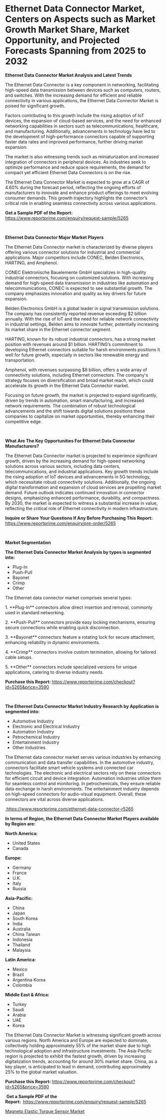 <p><h1>Ethernet Data Connector Market, Centers on Aspects such as Market Growth Market Share, Market Opportunity, and Projected Forecasts Spanning from 2025 to 2032</h1></p><p><strong>Ethernet Data Connector Market Analysis and Latest Trends</strong></p>
<p><p>The Ethernet Data Connector is a key component in networking, facilitating high-speed data transmission between devices such as computers, routers, and switches. With the increasing demand for efficient and reliable connectivity in various applications, the Ethernet Data Connector Market is poised for significant growth. </p><p>Factors contributing to this growth include the rising adoption of IoT devices, the expansion of cloud-based services, and the need for enhanced networking capabilities in sectors such as telecommunications, healthcare, and manufacturing. Additionally, advancements in technology have led to the development of high-performance connectors capable of supporting faster data rates and improved performance, further driving market expansion.</p><p>The market is also witnessing trends such as miniaturization and increased integration of connectors in peripheral devices. As industries seek to optimize performance and reduce space requirements, the demand for compact yet efficient Ethernet Data Connectors is on the rise. </p><p>The Ethernet Data Connector Market is expected to grow at a CAGR of 4.60% during the forecast period, reflecting the ongoing efforts of manufacturers to innovate and enhance product offerings to meet evolving consumer demands. This growth trajectory highlights the connector’s critical role in enabling seamless connectivity across various applications.</p></p>
<p><strong>Get a Sample PDF of the Report:&nbsp;</strong> <a href="https://www.reportprime.com/enquiry/request-sample/5265?utm_campaign=3086&utm_medium=2&utm_source=Github&utm_content=ia&utm_term=19032025&utm_id=ethernet-data-connector">https://www.reportprime.com/enquiry/request-sample/5265</a></p>
<p>&nbsp;</p>
<p><strong>Ethernet Data Connector Major Market Players</strong></p>
<p><p>The Ethernet Data Connector market is characterized by diverse players offering various connector solutions for industrial and commercial applications. Major competitors include CONEC, Belden Electronics, HARTING, and Amphenol.</p><p>CONEC Elektronische Bauelemente GmbH specializes in high-quality industrial connectors, focusing on customized solutions. With increasing demand for high-speed data transmission in industries like automation and telecommunications, CONEC is expected to see substantial growth. The company emphasizes innovation and quality as key drivers for future expansion.</p><p>Belden Electronics GmbH is a global leader in signal transmission solutions. The company has consistently reported revenue exceeding $2 billion annually. With the rise of IoT and the need for reliable network connectivity in industrial settings, Belden aims to innovate further, potentially increasing its market share in the Ethernet connector segment.</p><p>HARTING, known for its robust industrial connectors, has a strong market position with revenues around $1 billion. HARTING’s commitment to developing Ethernet connectors suitable for harsh environments positions it well for future growth, especially in sectors like renewable energy and transportation.</p><p>Amphenol, with revenues surpassing $8 billion, offers a wide array of connectivity solutions, including Ethernet connectors. The company's strategy focuses on diversification and broad market reach, which could accelerate its growth in the Ethernet Data Connector market.</p><p>Focusing on future growth, the market is projected to expand significantly, driven by trends in automation, smart manufacturing, and increased network requirements. The combination of robust technological advancements and the shift towards digital solutions positions these companies to capitalize on market opportunities, thereby enhancing their competitive edge.</p></p>
<p>&nbsp;</p>
<p><strong>What Are The Key Opportunities For Ethernet Data Connector Manufacturers?</strong></p>
<p><p>The Ethernet Data Connector market is projected to experience significant growth, driven by the increasing demand for high-speed networking solutions across various sectors, including data centers, telecommunications, and industrial applications. Key growth trends include the rising adoption of IoT devices and advancements in 5G technology, which necessitate robust connectivity solutions. Additionally, the ongoing digital transformation and expansion of cloud services are propelling market demand. Future outlook indicates continued innovation in connector designs, emphasizing enhanced performance, durability, and compactness. By 2030, the market is expected to witness a substantial increase in value, reflecting the critical role of Ethernet connectivity in modern infrastructure.</p></p>
<p><strong>Inquire or Share Your Questions If Any Before Purchasing This Report:</strong> <a href="https://www.reportprime.com/enquiry/pre-order/5265?utm_campaign=3086&utm_medium=2&utm_source=Github&utm_content=ia&utm_term=19032025&utm_id=ethernet-data-connector">https://www.reportprime.com/enquiry/pre-order/5265</a></p>
<p>&nbsp;</p>
<p><strong>Market Segmentation</strong></p>
<p><strong>The Ethernet Data Connector Market Analysis by types is segmented into:</strong></p>
<p><ul><li>Plug-In</li><li>Push-Pull</li><li>Bayonet</li><li>Crimp</li><li>Other</li></ul></p>
<p><p>The Ethernet data connector market comprises several types: </p><p>1. **Plug-In** connectors allow direct insertion and removal, commonly used in standard networking.</p><p>2. **Push-Pull** connectors provide easy locking mechanisms, ensuring secure connections while enabling quick disconnection. </p><p>3. **Bayonet** connectors feature a rotating lock for secure attachment, enhancing reliability in dynamic environments. </p><p>4. **Crimp** connectors involve custom termination, allowing for tailored cable setups. </p><p>5. **Other** connectors include specialized versions for unique applications, catering to diverse industry needs.</p></p>
<p><strong>Purchase this Report:&nbsp;</strong><a href="https://www.reportprime.com/checkout?id=5265&price=3590&utm_campaign=3086&utm_medium=2&utm_source=Github&utm_content=ia&utm_term=19032025&utm_id=ethernet-data-connector">https://www.reportprime.com/checkout?id=5265&price=3590</a></p>
<p>&nbsp;</p>
<p><strong>The Ethernet Data Connector Market Industry Research by Application is segmented into:</strong></p>
<p><ul><li>Automotive Industry</li><li>Electronic and Electrical Industry</li><li>Automation Industry</li><li>Petrochemical Industry</li><li>Entertainment Industry</li><li>Other Industries</li></ul></p>
<p><p>The Ethernet data connector market serves various industries by enhancing communication and data transfer capabilities. In the automotive industry, connectors facilitate smart vehicle systems and connected car technologies. The electronic and electrical sectors rely on these connectors for efficient circuit and device integration. Automation industries utilize them for seamless control and monitoring. In petrochemicals, they ensure reliable data exchange in harsh environments. The entertainment industry depends on high-speed connectors for audio-visual equipment. Overall, these connectors are vital across diverse applications.</p></p>
<p><a href="https://www.reportprime.com/ethernet-data-connector-r5265?utm_campaign=3086&utm_medium=2&utm_source=Github&utm_content=ia&utm_term=19032025&utm_id=ethernet-data-connector">&nbsp;https://www.reportprime.com/ethernet-data-connector-r5265</a></p>
<p><strong>In terms of Region, the Ethernet Data Connector Market Players available by Region are:</strong></p>
<p>
    <p> <strong> North America: </strong>
        <ul>
            <li>United States</li>
            <li>Canada</li>
        </ul>
        </p> 
    <p> <strong> Europe: </strong>
        <ul>
            <li>Germany</li>
            <li>France</li>
            <li>U.K.</li>
            <li>Italy</li>
            <li>Russia</li>
        </ul>
        </p> 
    <p> <strong> Asia-Pacific: </strong>
        <ul>
            <li>China</li>
            <li>Japan</li>
            <li>South Korea</li>
            <li>India</li>
            <li>Australia</li>
            <li>China Taiwan</li>
            <li>Indonesia</li>
            <li>Thailand</li>
            <li>Malaysia</li>
        </ul>
        </p> 
    <p> <strong> Latin America: </strong>
        <ul>
            <li>Mexico</li>
            <li>Brazil</li>
            <li>Argentina Korea</li>
            <li>Colombia</li>
        </ul>
        </p> 
    <p> <strong> Middle East & Africa: </strong>
        <ul>
            <li>Turkey</li>
            <li>Saudi</li>
            <li>Arabia</li>
            <li>UAE</li>
            <li>Korea</li>
        </ul>
    </p>
    </p>
<p><p>The Ethernet Data Connector Market is witnessing significant growth across various regions. North America and Europe are expected to dominate, collectively holding approximately 55% of the market share due to high technological adoption and infrastructure investments. The Asia-Pacific region is projected to exhibit the fastest growth, driven by increasing digitalization trends, accounting for around 30% market share. China, as a key player, is anticipated to lead in demand, contributing approximately 25% to the global market valuation.</p></p>
<p><strong>Purchase this Report: </strong><a href="https://www.reportprime.com/checkout?id=5265&price=3590&utm_campaign=3086&utm_medium=2&utm_source=Github&utm_content=ia&utm_term=19032025&utm_id=ethernet-data-connector">https://www.reportprime.com/checkout?id=5265&price=3590</a></p>
<p>&nbsp;<strong>Get a Sample PDF of the Report:&nbsp;&nbsp;</strong><a href="https://www.reportprime.com/enquiry/request-sample/5265?utm_campaign=3086&utm_medium=2&utm_source=Github&utm_content=ia&utm_term=19032025&utm_id=ethernet-data-connector">https://www.reportprime.com/enquiry/request-sample/5265</a></p>
<p><strong></strong></p>
<p><p><a href="https://github.com/penecorodz74/Market-Research-Report-List-1/blob/main/magneto-elastic-torque-sensor-market.md?utm_campaign=3086&utm_medium=2&utm_source=Github&utm_content=ia&utm_term=19032025&utm_id=ethernet-data-connector">Magneto Elastic Torque Sensor Market</a></p></p>